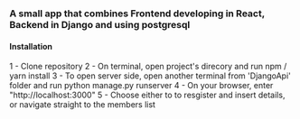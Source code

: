 ### A small app that combines Frontend developing in React, Backend in Django and using postgresql

#### Installation

1 - Clone repository
2 - On terminal, open project's direcory and run npm / yarn install
3 - To open server side, open another terminal from 'DjangoApi' folder and run python manage.py runserver
4 - On your browser, enter "http://localhost:3000"
5 - Choose either to to resgister and insert details, or navigate straight to the members list

